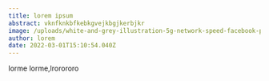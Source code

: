 ```yaml
---
title: lorem ipsum
abstract: vknfknkbfkebkgvejkbgjkerbjkr
image: /uploads/white-and-grey-illustration-5g-network-speed-facebook-post.png
author: lorem
date: 2022-03-01T15:10:54.040Z
---
```

lorme lorme,lrorororo